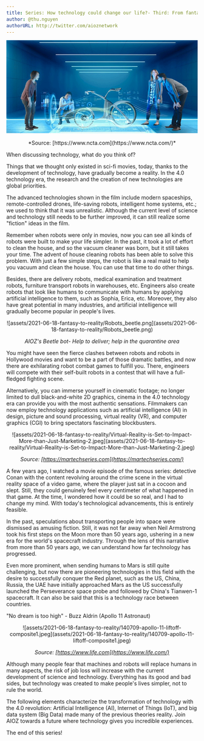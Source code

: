 ```yaml
---
title: Series: How technology could change our life?- Third: From fantasy to reality
author: @thu.nguyen
authorURL: http://twitter.com/aioznetwork
---
```


![assets/2021-06-18-fantasy-to-reality/774-holodeck.gif](assets/2021-06-18-fantasy-to-reality/774-holodeck.gif)
<!--truncate-->

<center>
*Source: [https://www.ncta.com](https://www.ncta.com/)*
</center>

When discussing technology, what do you think of?

Things that we thought only existed in sci-fi movies, today, thanks to the development of technology, have gradually become a reality. In the 4.0 technology era, the research and the creation of new technologies are global priorities.

The advanced technologies shown in the film include modern spaceships, remote-controlled drones, life-saving robots, intelligent home systems, etc.; we used to think that it was unrealistic. Although the current level of science and technology still needs to be further improved, it can still realize some "fiction" ideas in the film.

Remember when robots were only in movies, now you can see all kinds of robots were built to make your life simpler. In the past, it took a lot of effort to clean the house, and so the vacuum cleaner was born, but it still takes your time. The advent of house cleaning robots has been able to solve this problem. With just a few simple steps, the robot is like a real maid to help you vacuum and clean the house. You can use that time to do other things.

Besides, there are delivery robots, medical examination and treatment robots, furniture transport robots in warehouses, etc. Engineers also create robots that look like humans to communicate with humans by applying artificial intelligence to them, such as Sophia, Erica, etc. Moreover, they also have great potential in many industries, and artificial intelligence will gradually become popular in people's lives.

<center>
![assets/2021-06-18-fantasy-to-reality/Robots_beetle.png](assets/2021-06-18-fantasy-to-reality/Robots_beetle.png)

*AIOZ's Beetle bot- Help to deliver; help in the quarantine area*
</center>

You might have seen the fierce clashes between robots and robots in Hollywood movies and want to be a part of those dramatic battles, and now there are exhilarating robot combat games to fulfill you. There, engineers will compete with their self-built robots in a contest that will have a full-fledged fighting scene.

Alternatively, you can immerse yourself in cinematic footage; no longer limited to dull black-and-white 2D graphics, cinema in the 4.0 technology era can provide you with the most authentic sensations. Filmmakers can now employ technology applications such as artificial intelligence (AI) in design, picture and sound processing, virtual reality (VR), and computer graphics (CGI) to bring spectators fascinating blockbusters.

<center>
![assets/2021-06-18-fantasy-to-reality/Virtual-Reality-is-Set-to-Impact-More-than-Just-Marketing-2.jpeg](assets/2021-06-18-fantasy-to-reality/Virtual-Reality-is-Set-to-Impact-More-than-Just-Marketing-2.jpeg)

*Source: [https://martechseries.com](https://martechseries.com/)*
</center>

A few years ago, I watched a movie episode of the famous series: detective Conan with the content revolving around the crime scene in the virtual reality space of a video game, where the player just sat in a cocoon and slept. Still, they could genuinely feel every centimeter of what happened in that game.  At the time, I wondered how it could be so real, and I had to change my mind. With today's technological advancements, this is entirely feasible.

In the past, speculations about transporting people into space were dismissed as amusing fiction. Still, it was not far away when Neil Armstrong took his first steps on the Moon more than 50 years ago, ushering in a new era for the world's spacecraft industry. Through the lens of this narrative from more than 50 years ago, we can understand how far technology has progressed.

Even more prominent, when sending humans to Mars is still quite challenging, but now there are pioneering technologies in this field with the desire to successfully conquer the Red planet, such as the US, China, Russia, the UAE have initially approached Mars as the US successfully launched the Perseverance space probe and followed by China's Tianwen-1 spacecraft. It can also be said that this is a technology race between countries.

"No dream is too high" - Buzz Aldrin (Apollo 11 Astronaut)

<center>
![assets/2021-06-18-fantasy-to-reality/140709-apollo-11-liftoff-composite1.jpeg](assets/2021-06-18-fantasy-to-reality/140709-apollo-11-liftoff-composite1.jpeg)

*Source: [https://www.life.com](https://www.life.com/)*
</center>

Although many people fear that machines and robots will replace humans in many aspects, the risk of job loss will increase with the current development of science and technology. Everything has its good and bad sides, but technology was created to make people's lives simpler, not to rule the world.

The following elements characterize the transformation of technology with the 4.0 revolution: Artificial Intelligence (AI), Internet of Things (IoT), and big data system (Big Data) made many of the previous theories reality. Join AIOZ towards a future where technology gives you incredible experiences.

The end of this series!
